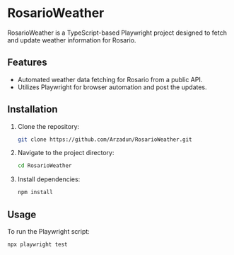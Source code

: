 # RosarioWeather

RosarioWeather is a TypeScript-based Playwright project designed to fetch and update weather information for Rosario.

## Features
- Automated weather data fetching for Rosario from a public API.
- Utilizes Playwright for browser automation and post the updates.

## Installation
1. Clone the repository:
    ```bash
    git clone https://github.com/Arzadun/RosarioWeather.git
    ```
2. Navigate to the project directory:
    ```bash
    cd RosarioWeather
    ```
3. Install dependencies:
    ```bash
    npm install
    ```

## Usage
To run the Playwright script:
```bash
npx playwright test
